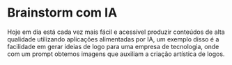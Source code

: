 # Brainstorm com IA

Hoje em dia está cada vez mais fácil e acessível produzir conteúdos de alta qualidade utilizando aplicações alimentadas por IA, um exemplo disso é a facilidade em gerar ideias de logo para uma empresa de tecnologia, onde com um prompt obtemos imagens que auxiliam a criação artística de logos.
